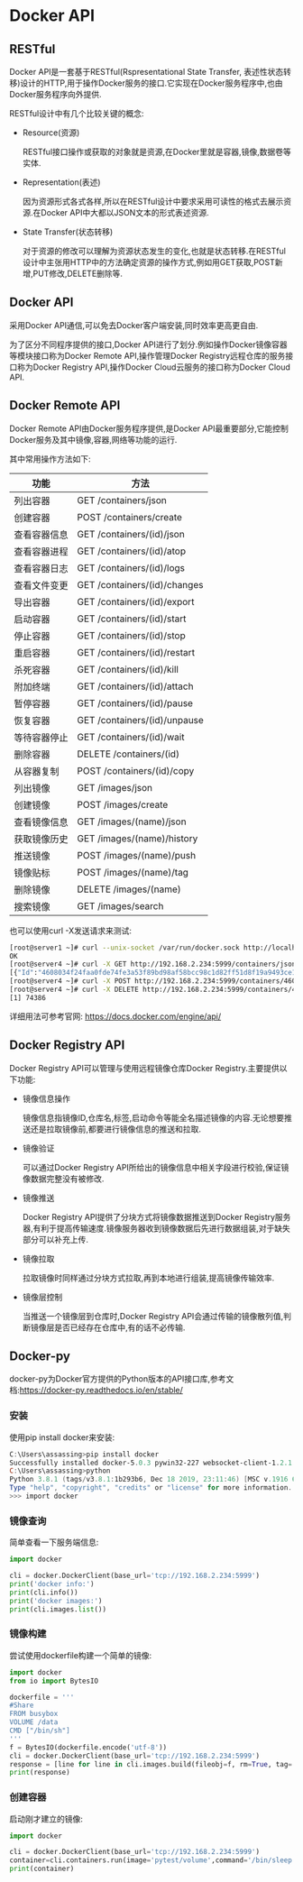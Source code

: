 # Docker API

## RESTful

Docker API是一套基于RESTful(Rspresentational State Transfer, 表述性状态转移)设计的HTTP,用于操作Docker服务的接口.它实现在Docker服务程序中,也由Docker服务程序向外提供.

RESTful设计中有几个比较关键的概念:

- Resource(资源)

  RESTful接口操作或获取的对象就是资源,在Docker里就是容器,镜像,数据卷等实体.

- Representation(表述)

  因为资源形式各式各样,所以在RESTful设计中要求采用可读性的格式去展示资源.在Docker API中大都以JSON文本的形式表述资源.

- State Transfer(状态转移)

  对于资源的修改可以理解为资源状态发生的变化,也就是状态转移.在RESTful设计中主张用HTTP中的方法确定资源的操作方式,例如用GET获取,POST新增,PUT修改,DELETE删除等.



## Docker API

采用Docker API通信,可以免去Docker客户端安装,同时效率更高更自由.

为了区分不同程序提供的接口,Docker API进行了划分.例如操作Docker镜像容器等模块接口称为Docker Remote API,操作管理Docker Registry远程仓库的服务接口称为Docker Registry API,操作Docker Cloud云服务的接口称为Docker Cloud API.



## Docker Remote API

Docker Remote API由Docker服务程序提供,是Docker API最重要部分,它能控制Docker服务及其中镜像,容器,网络等功能的运行.

其中常用操作方法如下:

| 功能         | 方法                         |
| ------------ | ---------------------------- |
| 列出容器     | GET /containers/json         |
| 创建容器     | POST /containers/create      |
| 查看容器信息 | GET /containers/(id)/json    |
| 查看容器进程 | GET /containers/(id)/atop    |
| 查看容器日志 | GET /containers/(id)/logs    |
| 查看文件变更 | GET /containers/(id)/changes |
| 导出容器     | GET /containers/(id)/export  |
| 启动容器     | GET /containers/(id)/start   |
| 停止容器     | GET /containers/(id)/stop    |
| 重启容器     | GET /containers/(id)/restart |
| 杀死容器     | GET /containers/(id)/kill    |
| 附加终端     | GET /containers/(id)/attach  |
| 暂停容器     | GET /containers/(id)/pause   |
| 恢复容器     | GET /containers/(id)/unpause |
| 等待容器停止 | GET /containers/(id)/wait    |
| 删除容器     | DELETE /containers/(id)      |
| 从容器复制   | POST /containers/(id)/copy   |
| 列出镜像     | GET /images/json             |
| 创建镜像     | POST /images/create          |
| 查看镜像信息 | GET /images/(name)/json      |
| 获取镜像历史 | GET /images/(name)/history   |
| 推送镜像     | POST /images/(name)/push     |
| 镜像贴标     | POST /images/(name)/tag      |
| 删除镜像     | DELETE /images/(name)        |
| 搜索镜像     | GET /images/search           |

也可以使用curl -X发送请求来测试:

```sh
[root@server1 ~]# curl --unix-socket /var/run/docker.sock http://localhost/_ping
OK
[root@server4 ~]# curl -X GET http://192.168.2.234:5999/containers/json?all=1&size=1
[{"Id":"4608034f24faa0fde74fe3a53f89bd98af58bcc98c1d82ff51d8f19a9493ce15","Names":["/heuristic_ishizaka"],"Image":"alpine","ImageID":"sha256:14119a10abf4669e8cdbdff324a9f9605d99697215a0d21c360fe8dfa8471bab","Command":"/bin/sh","Created":1635662347,"Ports":[],"Labels":{},"State":"exited","Status":"Exited (0) 2 seconds ago","HostConfig":{"NetworkMode":"default"},"NetworkSettings":{"Networks":{"bridge":{"IPAMConfig":null,"Links":null,"Aliases":null,"NetworkID":"c441e7f297764fe10f2ded3a955f4c86f263210a56e77b7a19ce36ef300f44c0","EndpointID":"","Gateway":"","IPAddress":"","IPPrefixLen":0,"IPv6Gateway":"","GlobalIPv6Address":"","GlobalIPv6PrefixLen":0,"MacAddress":"","DriverOpts":null}}},"Mounts":[]}]
[root@server4 ~]# curl -X POST http://192.168.2.234:5999/containers/4608034f24faa/start
[root@server4 ~]# curl -X DELETE http://192.168.2.234:5999/containers/4608034?v=1&force=1
[1] 74386
```

详细用法可参考官网: https://docs.docker.com/engine/api/



## Docker Registry API

Docker Registry API可以管理与使用远程镜像仓库Docker Registry.主要提供以下功能:

- 镜像信息操作

  镜像信息指镜像ID,仓库名,标签,启动命令等能全名描述镜像的内容.无论想要推送还是拉取镜像前,都要进行镜像信息的推送和拉取.

- 镜像验证

  可以通过Docker Registry API所给出的镜像信息中相关字段进行校验,保证镜像数据完整没有被修改.

- 镜像推送

  Docker Registry API提供了分块方式将镜像数据推送到Docker Registry服务器,有利于提高传输速度.镜像服务器收到镜像数据后先进行数据组装,对于缺失部分可以补充上传.

- 镜像拉取

  拉取镜像时同样通过分块方式拉取,再到本地进行组装,提高镜像传输效率.

- 镜像层控制

  当推送一个镜像层到仓库时,Docker Registry API会通过传输的镜像散列值,判断镜像层是否已经存在仓库中,有的话不必传输.



## Docker-py

docker-py为Docker官方提供的Python版本的API接口库,参考文档:https://docker-py.readthedocs.io/en/stable/

### 安装

使用pip install docker来安装:

```powershell
C:\Users\assassing>pip install docker
Successfully installed docker-5.0.3 pywin32-227 websocket-client-1.2.1
C:\Users\assassing>python
Python 3.8.1 (tags/v3.8.1:1b293b6, Dec 18 2019, 23:11:46) [MSC v.1916 64 bit (AMD64)] on win32
Type "help", "copyright", "credits" or "license" for more information.
>>> import docker
```

### 镜像查询

简单查看一下服务端信息:

```python
import docker

cli = docker.DockerClient(base_url='tcp://192.168.2.234:5999')
print('docker info:')
print(cli.info())
print('docker images:')
print(cli.images.list())
```

### 镜像构建

尝试使用dockerfile构建一个简单的镜像:

```python
import docker
from io import BytesIO

dockerfile = '''
#Share
FROM busybox
VOLUME /data
CMD ["/bin/sh"]
'''
f = BytesIO(dockerfile.encode('utf-8'))
cli = docker.DockerClient(base_url='tcp://192.168.2.234:5999')
response = [line for line in cli.images.build(fileobj=f, rm=True, tag='pytest/volume')]
print(response)
```

### 创建容器

启动刚才建立的镜像:

```python
import docker

cli = docker.DockerClient(base_url='tcp://192.168.2.234:5999')
container=cli.containers.run(image='pytest/volume',command='/bin/sleep 60')
print(container)
```

